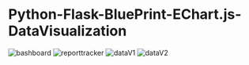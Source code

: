 # Python-Flask-BluePrint-EChart.js-DataVisualization

![bashboard](https://github.com/KK6355/Python-Flask-BluePrint-EChart.js-DataVisualization/assets/93057655/ce390e25-1380-4d80-9274-b571f20a1d14)
![reporttracker](https://github.com/KK6355/Python-Flask-BluePrint-EChart.js-DataVisualization/assets/93057655/9f2b48e0-62c3-4c53-8ddc-ae9ebaa98b8d)
![dataV1](https://github.com/KK6355/Python-Flask-BluePrint-EChart.js-DataVisualization/assets/93057655/671a3406-21f5-4a4b-86ba-535cd5a74204)
![dataV2](https://github.com/KK6355/Python-Flask-BluePrint-EChart.js-DataVisualization/assets/93057655/74f8409a-488e-44a4-9c00-38b02d1e0106)


